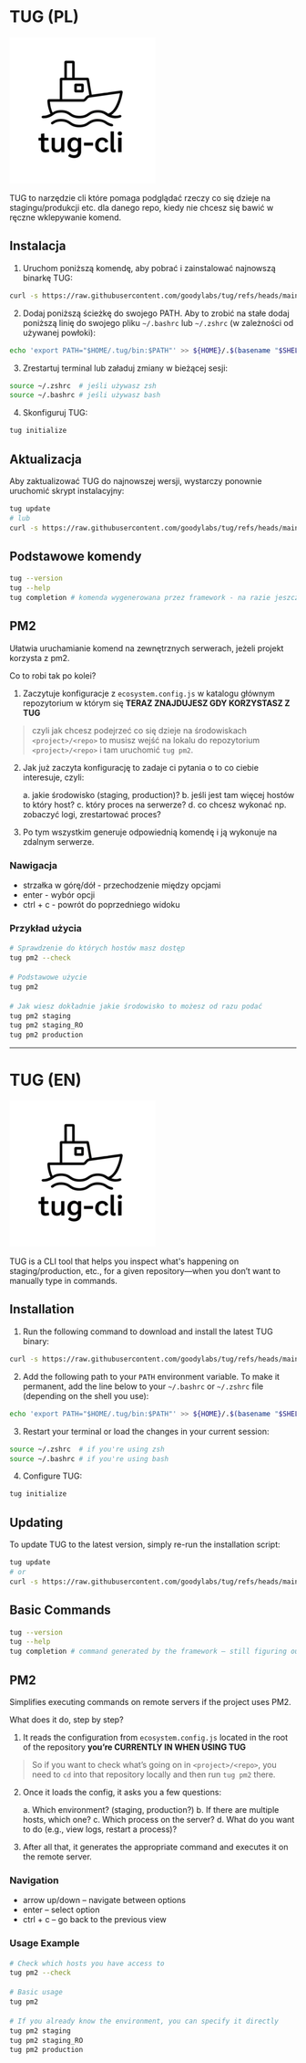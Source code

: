 # TUG (PL)

![tug](https://raw.githubusercontent.com/goodylabs/tug/refs/heads/main/assets/images/tug-cli-logo-256x256.png)

TUG to narzędzie cli które pomaga podglądać rzeczy co się dzieje na stagingu/produkcji etc. dla danego repo, kiedy nie chcesz się bawić w ręczne wklepywanie komend.

## Instalacja

1. Uruchom poniższą komendę, aby pobrać i zainstalować najnowszą binarkę TUG:

```bash
curl -s https://raw.githubusercontent.com/goodylabs/tug/refs/heads/main/scripts/download_script.sh | bash -s
```

2. Dodaj poniższą ścieżkę do swojego PATH. Aby to zrobić na stałe dodaj poniższą linię do swojego pliku `~/.bashrc` lub `~/.zshrc` (w zależności od używanej powłoki):

```bash
echo 'export PATH="$HOME/.tug/bin:$PATH"' >> ${HOME}/.$(basename "$SHELL")rc
```

3. Zrestartuj terminal lub załaduj zmiany w bieżącej sesji:

```bash
source ~/.zshrc  # jeśli używasz zsh
source ~/.bashrc # jeśli używasz bash
```

4. Skonfiguruj TUG:

```bash
tug initialize
```

## Aktualizacja

Aby zaktualizować TUG do najnowszej wersji, wystarczy ponownie uruchomić skrypt instalacyjny:

```bash
tug update
# lub
curl -s https://raw.githubusercontent.com/goodylabs/tug/refs/heads/main/scripts/download_script.sh | bash -s
```

## Podstawowe komendy

```bash
tug --version
tug --help
tug completion # komenda wygenerowana przez framework - na razie jeszcze nie rozkminiłem jak dokładnie działa.
```

## PM2

Ułatwia uruchamianie komend na zewnętrznych serwerach, jeżeli projekt korzysta z pm2.

Co to robi tak po kolei?

1. Zaczytuje konfiguracje z `ecosystem.config.js` w katalogu głównym repozytorium w którym się **TERAZ ZNAJDUJESZ GDY KORZYSTASZ Z TUG**

> czyli jak chcesz podejrzeć co się dzieje na środowiskach `<project>/<repo>` to musisz wejść na lokalu do repozytorium `<project>/<repo>` i tam uruchomić `tug pm2`.

2. Jak już zaczyta konfigurację to zadaje ci pytania o to co ciebie interesuje, czyli:

   a. jakie środowisko (staging, production)?
   b. jeśli jest tam więcej hostów to który host?
   c. który proces na serwerze?
   d. co chcesz wykonać np. zobaczyć logi, zrestartować proces?

3. Po tym wszystkim generuje odpowiednią komendę i ją wykonuje na zdalnym serwerze.

### Nawigacja

- strzałka w górę/dół - przechodzenie między opcjami
- enter - wybór opcji
- ctrl + c - powrót do poprzedniego widoku

### Przykład użycia

```bash
# Sprawdzenie do których hostów masz dostęp
tug pm2 --check

# Podstawowe użycie
tug pm2

# Jak wiesz dokładnie jakie środowisko to możesz od razu podać
tug pm2 staging
tug pm2 staging_RO
tug pm2 production
```

---

# TUG (EN)

![tug](https://raw.githubusercontent.com/goodylabs/tug/refs/heads/main/assets/images/tug-cli-logo-256x256.png)

TUG is a CLI tool that helps you inspect what's happening on staging/production, etc., for a given repository—when you don’t want to manually type in commands.

## Installation

1. Run the following command to download and install the latest TUG binary:

```bash
curl -s https://raw.githubusercontent.com/goodylabs/tug/refs/heads/main/scripts/download_script.sh | bash -s
```

2. Add the following path to your `PATH` environment variable. To make it permanent, add the line below to your `~/.bashrc` or `~/.zshrc` file (depending on the shell you use):

```bash
echo 'export PATH="$HOME/.tug/bin:$PATH"' >> ${HOME}/.$(basename "$SHELL")rc
```

3. Restart your terminal or load the changes in your current session:

```bash
source ~/.zshrc  # if you're using zsh
source ~/.bashrc # if you're using bash
```

4. Configure TUG:

```bash
tug initialize
```

## Updating

To update TUG to the latest version, simply re-run the installation script:

```bash
tug update
# or
curl -s https://raw.githubusercontent.com/goodylabs/tug/refs/heads/main/scripts/download_script.sh | bash -s
```

## Basic Commands

```bash
tug --version
tug --help
tug completion # command generated by the framework – still figuring out exactly how it works.
```

## PM2

Simplifies executing commands on remote servers if the project uses PM2.

What does it do, step by step?

1. It reads the configuration from `ecosystem.config.js` located in the root of the repository **you’re CURRENTLY IN WHEN USING TUG**

> So if you want to check what’s going on in `<project>/<repo>`, you need to `cd` into that repository locally and then run `tug pm2` there.

2. Once it loads the config, it asks you a few questions:

   a. Which environment? (staging, production?)
   b. If there are multiple hosts, which one?
   c. Which process on the server?
   d. What do you want to do (e.g., view logs, restart a process)?

3. After all that, it generates the appropriate command and executes it on the remote server.

### Navigation

- arrow up/down – navigate between options
- enter – select option
- ctrl + c – go back to the previous view

### Usage Example

```bash
# Check which hosts you have access to
tug pm2 --check

# Basic usage
tug pm2

# If you already know the environment, you can specify it directly
tug pm2 staging
tug pm2 staging_RO
tug pm2 production
```
